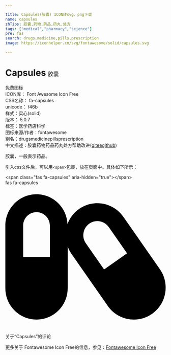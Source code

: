 ```yaml
---

title: Capsules(胶囊) ICON转svg、png下载
name: capsules
zhTips: 胶囊,药物,药品,药丸,处方
tags: ["medical","pharmacy","science"]
pre: fas
search: drugs,medicine,pills,prescription
image: https://iconhelper.cn/svg/fontawesome/solid/capsules.svg

---
```


# Capsules  <small style="font-size: 60%;font-weight: 100">胶囊</small>


<div class="detail-page">
<p>
<span><span class="badge-success badge">免费图标</span> </span>
<br/>
<span>
ICON库：
<span class="badge-secondary badge">Font Awesome Icon Free</span> 
</span>
<br/>
<span>
CSS名称：
<span class="badge-secondary badge">fa-capsules</span> 
</span>
<br/>
<span>
unicode：
<span class="badge-secondary badge">f46b</span> 
<copy-btn content='f46b' btn-title=""></copy-btn>
<copy-btn :content='String.fromCodePoint(parseInt("f46b", 16))' btn-title="复制U"></copy-btn>
</span><br/><span>样式：<span class="badge-light badge">实心(solid)</span></span>
<br/>
<span>
版本：
<span class="badge-secondary badge">5.0.7</span> 
</span><br/><span>标签：<span class="badge-light badge"><router-link to="/tags/medical.html">医学</router-link></span><span class="badge-light badge"><router-link to="/tags/pharmacy.html">药店</router-link></span><span class="badge-light badge"><router-link to="/tags/science.html">科学</router-link></span></span>
<br/>
<span>图标来源/作者：<span class="badge-light badge">fontawesome</span></span> 
<br/>
<span>别名：<span class="badge-light badge">drugs</span><span class="badge-light badge">medicine</span><span class="badge-light badge">pills</span><span class="badge-light badge">prescription</span></span><br/><span class="zh-detail">中文描述：<span class="badge-primary badge">胶囊</span><span class="badge-primary badge">药物</span><span class="badge-primary badge">药品</span><span class="badge-primary badge">药丸</span><span class="badge-primary badge">处方</span><span class="help-link"><span>帮助改进</span>(<a href="https://gitee.com/liuwave/icon-helper/edit/master/json/fontawesome/solid/capsules.json" target="_blank" rel="noopener noreferrer">gitee</a><a href="https://github.com/liuwave/icon-helper/edit/master/json/fontawesome/solid/capsules.json" target="_blank" rel="noopener noreferrer">github</a></span>)</span><br/>
</p>
</div><div class="description description alert alert-light">胶囊，一般表示药品。</div>
<div class="alert alert-dark">
  <i class="fas fa-capsules fa-xs"></i>
  <i class="fas fa-capsules fa-sm"></i>
  <i class="fas fa-capsules fa-lg"></i>
  <i class="fas fa-capsules fa-2x"></i>
  <i class="fas fa-capsules fa-3x"></i>
  <i class="fas fa-capsules fa-5x"></i>
  <i class="fas fa-capsules fa-7x"></i>
</div>
<div>
  <p>引入css文件后，可以用<code>&lt;span&gt;</code>包裹，放在页面中。具体如下所示：    
  </p>
  <div class="alert alert-primary" style="font-size: 14px">
    &lt;span class="fas fa-capsules" aria-hidden="true"&gt;&lt;/span&gt;
    <copy-btn content='<span class="fas fa-capsules" aria-hidden="true"></span>'></copy-btn>
  </div>
  <div class="alert alert-secondary">
    <i class="fas fa-capsules"
    style="font-size: 24px"
    aria-hidden="true"></i> fas fa-capsules
    <copy-btn content="fas fa-capsules" btn-title="复制图标名称"></copy-btn>
  </div>
</div>
<div id="svg" class="svg-wrap">
<svg xmlns="http://www.w3.org/2000/svg" viewBox="0 0 576 512"><path d="M555.3 300.1L424.2 112.8C401.9 81 366.4 64 330.4 64c-22.6 0-45.5 6.7-65.5 20.7-19.7 13.8-33.7 32.8-41.5 53.8C220.5 79.2 172 32 112 32 50.1 32 0 82.1 0 144v224c0 61.9 50.1 112 112 112s112-50.1 112-112V218.9c3.3 8.6 7.3 17.1 12.8 25L368 431.2c22.2 31.8 57.7 48.8 93.8 48.8 22.7 0 45.5-6.7 65.5-20.7 51.7-36.2 64.2-107.5 28-159.2zM160 256H64V144c0-26.5 21.5-48 48-48s48 21.5 48 48v112zm194.8 44.9l-65.6-93.7c-7.7-11-10.7-24.4-8.3-37.6 2.3-13.2 9.7-24.8 20.7-32.5 8.5-6 18.5-9.1 28.8-9.1 16.5 0 31.9 8 41.3 21.5l65.6 93.7-82.5 57.7z"/></svg>
</div>
<detail full-name='fa-capsules'></detail>

<Vssue title="关于“Capsules”的评论" >关于“Capsules”的评论</Vssue>
    
<div><p>更多关于  Fontawesome Icon Free的信息，参见：<a target="_blank" href="https://iconhelper.cn/fontawesome.html">Fontawesome Icon Free</a>
</p></div>
